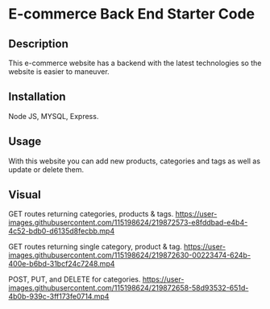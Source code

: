 # E-commerce Back End Starter Code
 ## Description
   This e-commerce website has a backend with the latest technologies so the website is easier to maneuver.

  ## Installation
 Node JS, MYSQL, Express.

  ## Usage
  With this website you can add new products, categories and tags as well as update or delete them. 

  ## Visual
GET routes returning categories, products & tags.
https://user-images.githubusercontent.com/115198624/219872573-e8fddbad-e4b4-4c52-bdb0-d6135d8fecbb.mp4

GET routes returning single category, product & tag.
https://user-images.githubusercontent.com/115198624/219872630-00223474-624b-400e-b6bd-31bcf24c7248.mp4

POST, PUT, and DELETE for categories.
https://user-images.githubusercontent.com/115198624/219872658-58d93532-651d-4b0b-939c-3ff173fe0714.mp4
